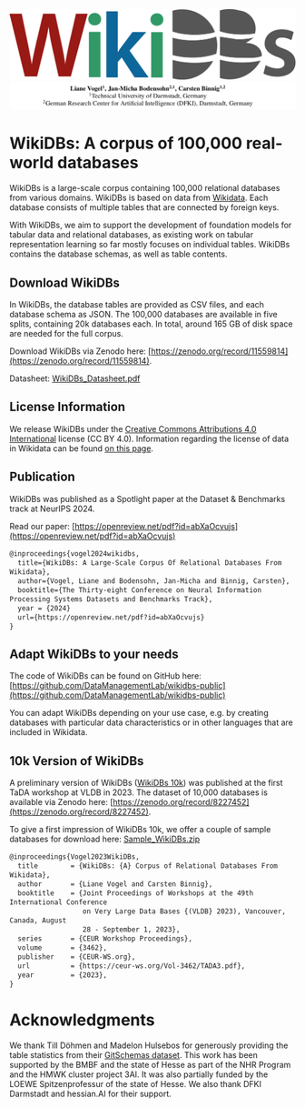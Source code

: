 ![WikiDBs logo](WikiDBs.png)
![WikiDBs authors](authors.png)

# WikiDBs: A corpus of 100,000 real-world databases

WikiDBs is a large-scale corpus containing 100,000 relational databases from various domains. WikiDBs is based on data from [Wikidata](https://www.wikidata.org/). Each database consists of multiple tables that are connected by foreign keys. 

With WikiDBs, we aim to support the development of foundation models for tabular data and relational databases, as existing work on tabular representation learning so far mostly focuses on individual tables. 
WikiDBs contains the database schemas, as well as table contents.

## Download WikiDBs
In WikiDBs, the database tables are provided as CSV files, and each database schema as JSON. The 100,000 databases are available in five splits, containing 20k databases each. In total, around 165 GB of disk space are needed for the full corpus.

Download WikiDBs via Zenodo here: [https://zenodo.org/record/11559814](https://zenodo.org/record/11559814).

Datasheet: [WikiDBs_Datasheet.pdf](WikiDBs_Datasheet.pdf)

## License Information
We release WikiDBs under the [Creative Commons Attributions 4.0 International](https://creativecommons.org/licenses/by/4.0/) license (CC BY 4.0). Information regarding the license of data in Wikidata can be found [on this page](https://www.wikidata.org/wiki/Wikidata:Licensing).

## Publication
WikiDBs was published as a Spotlight paper at the Dataset & Benchmarks track at NeurIPS 2024. 

Read our paper: [https://openreview.net/pdf?id=abXaOcvujs](https://openreview.net/pdf?id=abXaOcvujs)

```
@inproceedings{vogel2024wikidbs,
  title={WikiDBs: A Large-Scale Corpus Of Relational Databases From Wikidata},
  author={Vogel, Liane and Bodensohn, Jan-Micha and Binnig, Carsten},
  booktitle={The Thirty-eight Conference on Neural Information Processing Systems Datasets and Benchmarks Track},
  year = {2024}
  url={https://openreview.net/pdf?id=abXaOcvujs}
}

```

## Adapt WikiDBs to your needs
The code of WikiDBs can be found on GitHub here: [https://github.com/DataManagementLab/wikidbs-public](https://github.com/DataManagementLab/wikidbs-public)

You can adapt WikiDBs depending on your use case, e.g. by creating databases with particular data characteristics or in other languages that are included in Wikidata.

## 10k Version of WikiDBs
A preliminary version of WikiDBs ([WikiDBs 10k](https://ceur-ws.org/Vol-3462/TADA3.pdf)) was published at the first TaDA workshop at VLDB in 2023. 
The dataset of 10,000 databases is available via Zenodo here: [https://zenodo.org/record/8227452](https://zenodo.org/record/8227452).

To give a first impression of WikiDBs 10k, we offer a couple of sample databases for download here: [Sample_WikiDBs.zip](data/Sample_WikiDBs.zip)

```
@inproceedings{Vogel2023WikiDBs,
  title        = {WikiDBs: {A} Corpus of Relational Databases From Wikidata},
  author       = {Liane Vogel and Carsten Binnig},
  booktitle    = {Joint Proceedings of Workshops at the 49th International Conference
                  on Very Large Data Bases {(VLDB} 2023), Vancouver, Canada, August
                  28 - September 1, 2023},
  series       = {CEUR Workshop Proceedings},
  volume       = {3462},
  publisher    = {CEUR-WS.org},
  url          = {https://ceur-ws.org/Vol-3462/TADA3.pdf},
  year         = {2023},
}
```

# Acknowledgments
We thank Till Döhmen and Madelon Hulsebos for generously providing the table statistics from their [GitSchemas dataset](https://github.com/tdoehmen/gitschemas).
This work has been supported by the BMBF and the state of Hesse as part of the NHR Program and the HMWK cluster project 3AI. It was also partially funded by the LOEWE Spitzenprofessur of the state of Hesse. We also thank DFKI Darmstadt and hessian.AI for their support.

